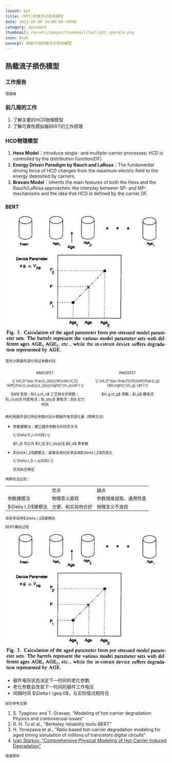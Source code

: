 ```yaml
---
layout: ppt
title: (PPT)热载流子损伤模型
date: 2021-10-08 14:00:00 +0800
category: document
thumbnail: /assets/images/thumbnail/twilight_sparkle.png
icon: book
excerpt: 简单介绍热载流子损伤模型
---
```


<style>
    .twocolumn {
      display: grid;
      grid-template-columns: 1fr 1fr;
      grid-gap: 10px;
      text-align: center;
    }
    p {
      font-size: 80%;
    }
</style>

<div class="reveal">
  <div class="slides">
    <!-- 标题 -->
    <section>
      <h2>热载流子损伤模型</h2>
      <h3>工作报告</h3>
      <p>周镇峰</p>
    </section>
    <section>
      <h3>前几周的工作</h3>
      <ol>
        <li>了解主要的HCD物理模型</li>
        <li>了解可靠性模拟器BERT的工作原理</li>
      </ol>
    </section>
    <!-- 物理模型 -->
    <section>
    <h3>HCD物理模型</h3>
    <ol>
        <li><strong>Hess Model</strong>：introduce single- and multiple-carrier processes; HCD is controlled by the distribution function(DF)</li>
        <li><strong>Energy Driven Paradigm by Rauch and LaRosa</strong>：The fundamental driving force of HCD changes from the maximum electric field to the energy deposited by carriers.</li>
        <li><strong>Bravaix Model</strong>：inherits the main features of both the Hess and the Rauch/LaRosa approaches: the interplay between SP- and MP-mechanisms and the idea that HCD is defined by the carrier DF.</li>
    </ol>
    </section>
    <section>
        <section>
          <h3>BERT</h3>
          <img src="/assets/images/hot-carrier/BERT计算AGE参数.jpg">
        </section>
        <section>
          <p>首先计算器件退化特征参数AGE</p>
          <div class="twocolumn">
            <div>
              <p>NMOSFET</p>
              <p>
                \[
                \int_0^\tau \frac{I_{ds}}{W\cdot H_S} \left[\frac{I_{sub}}{I_{ds}}\right]^{m_s}\dif t
                \]
              </p>
              <p>$W$ 宽度；$H_s,m_s$ 工艺相关的常数；$I_{sub}$ 衬底电流；$I_{ds}$ 漏电流；$t$ 应力时间</p>
            </div>
            <div>
              <p>PMOSFET</p>
              <p>
                \[
                    \int_0^\tau \frac{1}{H}\left[\frac{I_g}{W}\right]^{m_g} \dif t
                \]
              </p>
              <p>$H_g,m_g$ 常数；$I_g$ 栅电流</p>
            </div>
          </div>
        </section>
        <section>
            <p>再利用器件退化特征参数AGE计算器件电学退化量（两种方法）</p>
            <ul>
              <li>
                <p>参数建模法：建立器件参数与AGE的关系</p>
                <p>
                    \[
                    \Delta P_i=f(AGE)
                    \]
                </p>
                <p>$P_i$ 可以为 $V_t$,$V_{dsat}$,$R_d$ 等参数</p>
              </li>
              <li>
                <p>$\Delta I_D$建模法：直接采用AGE来反映$\Delta I_D$的变化</p>
                <p>
                    \[
                        \Delta I_D = g(AGE)
                    \]
                </p>
                <p>实验拟合确定</p>
              </li>
            </ul>
        </section>
        <section>
          <p>两种方法比较：</p>
          <table>
            <tr>
              <td></td>
              <td>优点</td>
              <td>缺点</td>
            </tr>
            <tr>
              <td>参数建模法</td>
              <td>物理意义直观</td>
              <td>参数很难提取、通用性差</td>
            </tr>
            <tr>
              <td>$\Delta I_D$建模法</td>
              <td>方便、和实验吻合好</td>
              <td>物理含义不直观</td>
            </tr>
          </table>
          <p>目前多采用$\Delta I_D$建模法</p>
        </section>
    </section>
    <section>
      <p>BERT模拟过程</p>
      <img src="/assets/images/hot-carrier/BERT计算AGE参数.jpg">
      <ul>
        <li>器件电压状态决定下一时间的老化参数</li>
        <li>老化参数会改变下一时间的器件工作电压</li>
        <li>间隔时间 $\Delta t \geq 0$，与实际情况相符合</li>
      </ul>
    </section>
    <section>
      <p>部分参考文献</p>
      <ol>
        <li>S. Tyaginov and T. Grasser, “Modeling of hot-carrier degradation: Physics and controversial issues”</li>
        <li>R. H. Tu et al., “Berkeley reliability tools-BERT”</li>
        <li>H. Yonezawa et al., “Ratio based hot-carrier degradation modeling for aged timing simulation of millions of transistors digital circuits”</li>
        <li><a href="https://www.iue.tuwien.ac.at/phd/starkov/starkov.html">Ivan Starkov, "Comprehensive Physical Modeling of Hot-Carrier Induced Degradation"</a></li>
      </ol>
    </section>
    <section>
      <p>谢谢聆听</p>
    </section>
  </div>
</div>